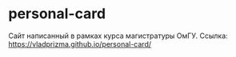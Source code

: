 # personal-card

Сайт написанный в рамках курса магистратуры ОмГУ.
Ссылка: https://vladprizma.github.io/personal-card/
